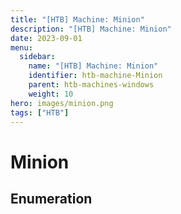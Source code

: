 ```yaml
---
title: "[HTB] Machine: Minion"
description: "[HTB] Machine: Minion"
date: 2023-09-01
menu:
  sidebar:
    name: "[HTB] Machine: Minion"
    identifier: htb-machine-Minion
    parent: htb-machines-windows
    weight: 10
hero: images/minion.png
tags: ["HTB"]
---
```


# Minion
## Enumeration
